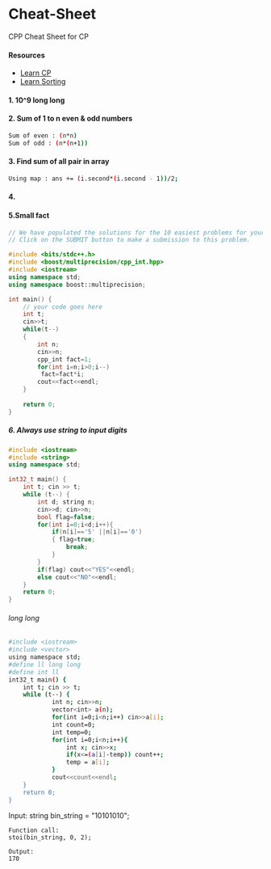 # Cheat-Sheet
CPP Cheat Sheet for CP

#### Resources
- [Learn CP](https://github.com/hkirat/Algorithmic-Resources)
- [Learn Sorting](https://lamfo-unb.github.io/2019/04/21/Sorting-algorithms/)

#### 1. 10^9 long long
#### 2. Sum of 1 to n even & odd numbers
```bash
Sum of even : (n*n)
Sum of odd : (n*(n+1))
```

#### 3. Find sum of all pair in array
```bash
Using map : ans += (i.second*(i.second - 1))/2;
```
#### 4.
#### 5.Small fact
```cpp
// We have populated the solutions for the 10 easiest problems for your support.
// Click on the SUBMIT button to make a submission to this problem.

#include <bits/stdc++.h>
#include <boost/multiprecision/cpp_int.hpp>
#include <iostream>
using namespace std;
using namespace boost::multiprecision;

int main() {
	// your code goes here
	int t;
	cin>>t;
	while(t--)
	{
	    int n;
	    cin>>n;
	    cpp_int fact=1;
	    for(int i=n;i>0;i--)
	     fact=fact*i;
	    cout<<fact<<endl; 
	}
	
	return 0;
}
```
##### 6. Always use string to input digits
```cpp
#include <iostream>
#include <string>
using namespace std;

int32_t main() {
    int t; cin >> t;
    while (t--) {
		int d; string n; 
		cin>>d; cin>>n;  
		bool flag=false;
		for(int i=0;i<d;i++){	
			if(n[i]=='5' ||n[i]=='0')
			{ flag=true;
				break;
			}
		}		
		if(flag) cout<<"YES"<<endl;
		else cout<<"NO"<<endl;	
    }
    return 0;
}
```

###### long long
```bash
#include <iostream>
#include <vector>
using namespace std;
#define ll long long
#define int ll
int32_t main() {
    int t; cin >> t;
    while (t--) {
			int n; cin>>n;
			vector<int> a(n);
			for(int i=0;i<n;i++) cin>>a[i];
			int count=0;
			int temp=0;
			for(int i=0;i<n;i++){
				int x; cin>>x;
				if(x<=(a[i]-temp)) count++;
				temp = a[i];
			}
			cout<<count<<endl;
    }
    return 0;
}

```

Input:
    string bin_string = "10101010";

    Function call:
    stoi(bin_string, 0, 2);

    Output:
    170
````


